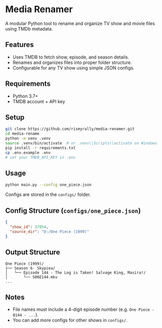 # Media Renamer

A modular Python tool to rename and organize TV show and movie files using TMDb metadata.

## Features

- Uses TMDB to fetch show, episode, and season details.
- Renames and organizes files into proper folder structure.
- Configurable for any TV show using simple JSON configs.

## Requirements

- Python 3.7+
- TMDB account + API key

## Setup

```sh
git clone https://github.com/rismyrally/media-renamer.git
cd media-rename
python -m venv .venv
source .venv/bin/activate  # or .venv\\Scripts\\activate on Windows
pip install -r requirements.txt
cp .env.example .env
# set your TMDB_API_KEY in .env
```

## Usage

```sh
python main.py --config one_piece.json
```
Configs are stored in the `configs/` folder.

## Config Structure (`configs/one_piece.json`)

```json
{
  "show_id": 37854,
  "source_dir": "D:/One Piece (1999)"
}
```

## Output Structure

```
One Piece (1999)/
├── Season 6- Skypiea/
│   └── Episode 144 - The Log is Taken! Salvage King, Masira!/
│       └── S06E144.mkv
...
```

## Notes

- File names must include a 4-digit episode number (e.g. `One Piece - 0144 - ...`).
- You can add more configs for other shows in `configs/`.
